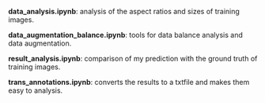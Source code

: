 **data_analysis.ipynb**: analysis of the aspect ratios and sizes of training images.

**data_augmentation_balance.ipynb**: tools for data balance analysis and data augmentation.

**result_analysis.ipynb**: comparison of my prediction with the ground truth of training images.

**trans_annotations.ipynb**: converts the results to a txtfile and makes them easy to analysis.
